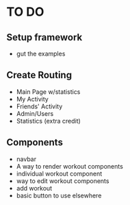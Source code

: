 # TO DO

## Setup framework
- gut the examples

## Create Routing
- Main Page w/statistics
- My Activity
- Friends' Activity
- Admin/Users
- Statistics (extra credit)

## Components
- navbar
- A way to render workout components
- individual workout component
- way to edit workout components
- add workout
- basic button to use elsewhere